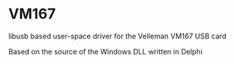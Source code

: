 VM167
=====

libusb based user-space driver for the Velleman VM167 USB card

Based on the source of the Windows DLL written in Delphi

